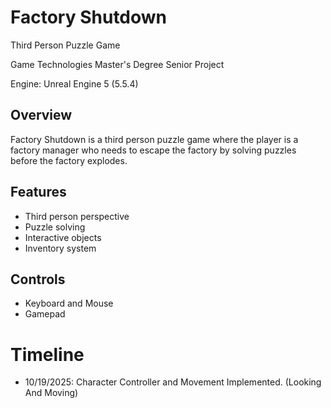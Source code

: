 # Factory Shutdown

Third Person Puzzle Game

Game Technologies Master's Degree Senior Project

Engine: Unreal Engine 5 (5.5.4)


## Overview

Factory Shutdown is a third person puzzle game where the player is a factory manager who needs to escape the factory by solving puzzles before the factory explodes.

## Features

- Third person perspective
- Puzzle solving
- Interactive objects
- Inventory system

## Controls

- Keyboard and Mouse
- Gamepad

# Timeline

- 10/19/2025: Character Controller and Movement Implemented. (Looking And Moving)